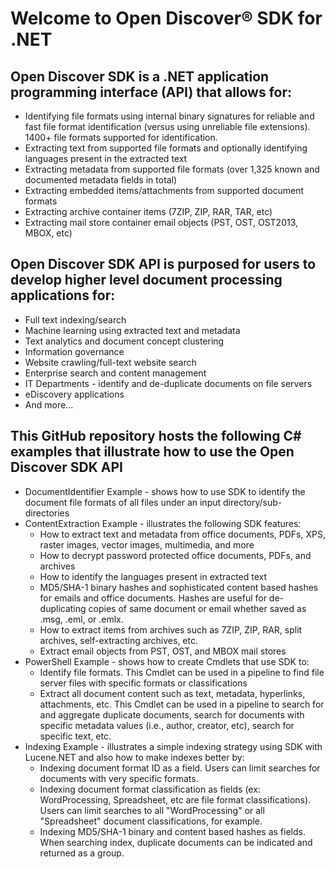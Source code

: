 # Welcome to Open Discover® SDK for .NET
## Open Discover SDK is a .NET application programming interface (API) that allows for:
- Identifying file formats using internal binary signatures for reliable and fast file format identification (versus using unreliable file extensions). 1400+ file formats supported for identification.
- Extracting text from supported file formats and optionally identifying languages present in the extracted text
- Extracting metadata from supported file formats (over 1,325 known and documented metadata fields in total)
- Extracting embedded items/attachments from supported document formats
- Extracting archive container items (7ZIP, ZIP, RAR, TAR, etc)
- Extracting mail store container email objects (PST, OST, OST2013, MBOX, etc)

## Open Discover SDK API is purposed for users to develop higher level document processing applications for:
- Full text indexing/search
- Machine learning using extracted text and metadata
- Text analytics and document concept clustering
- Information governance
- Website crawling/full-text website search
- Enterprise search and content management
- IT Departments - identify and de-duplicate documents on file servers
- eDiscovery applications 
- And more...

## This GitHub repository hosts the following C# examples that illustrate how to use the Open Discover SDK API
- DocumentIdentifier Example - shows how to use SDK to identify the document file formats of all files under an input directory/sub-directories
- ContentExtraction Example - illustrates the following SDK features:
   - How to extract text and metadata from office documents, PDFs, XPS, raster images, vector images, multimedia, and more
   - How to decrypt password protected office documents, PDFs, and archives
   - How to identify the languages present in extracted text
   - MD5/SHA-1 binary hashes and sophisticated content based hashes for emails and office documents. Hashes are useful for de-duplicating copies of same document or email whether saved as .msg, .eml, or .emlx.
   - How to extract items from archives such as 7ZIP, ZIP, RAR, split archives, self-extracting archives, etc.
   - Extract email objects from PST, OST, and MBOX mail stores
- PowerShell Example - shows how to create Cmdlets that use SDK to:
   - Identify file formats. This Cmdlet can be used in a pipeline to find file server files with specific formats or classifications
   - Extract all document content such as text, metadata, hyperlinks, attachments, etc. This Cmdlet can be used in a pipeline to search for and aggregate duplicate documents, search for documents with specific metadata values (i.e., author, creator, etc), search for specific text, etc. 
- Indexing Example - illustrates a simple indexing strategy using SDK with Lucene.NET and also how to make indexes better by:
   - Indexing document format ID as a field. Users can limit searches for documents with very specific formats.
   - Indexing document format classification as fields (ex: WordProcessing, Spreadsheet, etc are file format classifications). Users can limit searches to all "WordProcessing" or all "Spreadsheet" document classifications, for example.
   - Indexing MD5/SHA-1 binary and content based hashes as fields. When searching index, duplicate documents can be indicated and returned as a group.
